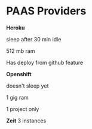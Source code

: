 # PAAS Providers

**Heroku**

sleep after 30 min idle

512 mb ram

Has deploy from github feature

**Openshift**

doesn't sleep yet

1 gig ram

1 project only

**Zeit**
3 instances


